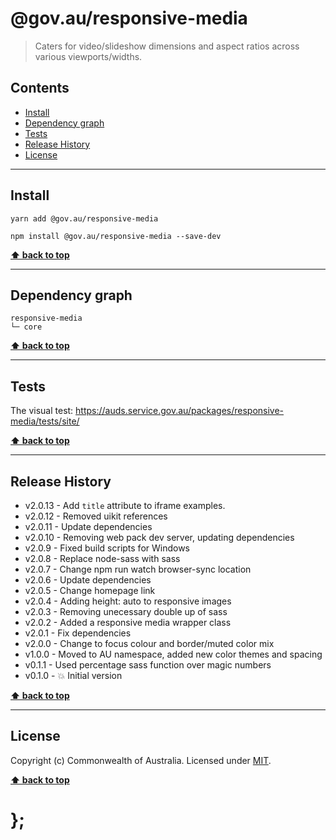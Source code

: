 @gov.au/responsive-media
============

> Caters for video/slideshow dimensions and aspect ratios across various viewports/widths.


## Contents

* [Install](#install)
* [Dependency graph](#dependency-graph)
* [Tests](#tests)
* [Release History](#release-history)
* [License](#license)


----------------------------------------------------------------------------------------------------------------------------------------------------------------


## Install


```shell
yarn add @gov.au/responsive-media
```

```shell
npm install @gov.au/responsive-media --save-dev
```


**[⬆ back to top](#contents)**


----------------------------------------------------------------------------------------------------------------------------------------------------------------


## Dependency graph

```shell
responsive-media
└─ core
```


**[⬆ back to top](#contents)**


----------------------------------------------------------------------------------------------------------------------------------------------------------------


## Tests

The visual test: https://auds.service.gov.au/packages/responsive-media/tests/site/


**[⬆ back to top](#contents)**


----------------------------------------------------------------------------------------------------------------------------------------------------------------


## Release History

* v2.0.13 - Add `title` attribute to iframe examples.
* v2.0.12 - Removed uikit references
* v2.0.11 - Update dependencies
* v2.0.10 - Removing web pack dev server, updating dependencies
* v2.0.9  - Fixed build scripts for Windows
* v2.0.8  - Replace node-sass with sass
* v2.0.7  - Change npm run watch browser-sync location
* v2.0.6  - Update dependencies
* v2.0.5  - Change homepage link
* v2.0.4  - Adding height: auto to responsive images
* v2.0.3  - Removing unecessary double up of sass
* v2.0.2  - Added a responsive media wrapper class
* v2.0.1  - Fix dependencies
* v2.0.0  - Change to focus colour and border/muted color mix
* v1.0.0  - Moved to AU namespace, added new color themes and spacing
* v0.1.1  - Used percentage sass function over magic numbers
* v0.1.0  - 💥 Initial version


**[⬆ back to top](#contents)**


----------------------------------------------------------------------------------------------------------------------------------------------------------------


## License

Copyright (c) Commonwealth of Australia.
Licensed under [MIT](https://raw.githubusercontent.com/govau/design-system-components/packages/core/master/LICENSE).


**[⬆ back to top](#contents)**

# };
